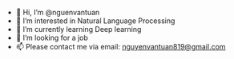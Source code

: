 - 👋 Hi, I’m @nguenvantuan
- 👀 I’m interested in Natural Language Processing
- 🌱 I’m currently learning Deep learning
- 💞️ I’m looking for a job
- 📫 Please contact me via email: nguyenvantuan819@gmail.com

<!---
nguenvantuan/nguenvantuan is a ✨ special ✨ repository because its `README.md` (this file) appears on your GitHub profile.
You can click the Preview link to take a look at your changes.
--->

